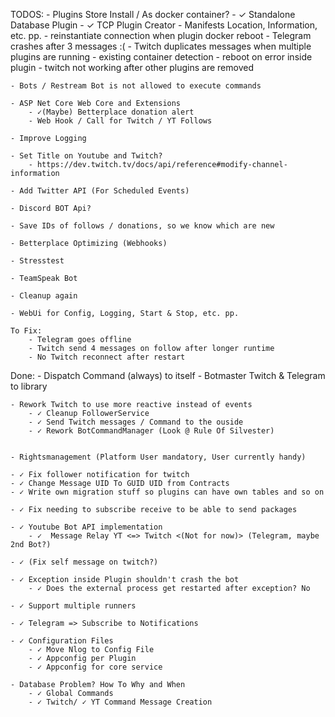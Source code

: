 ﻿TODOS:
	- Plugins Store Install / As docker container?
		- ✓ Standalone Database Plugin 
		- ✓ TCP Plugin Creator 
		- Manifests Location, Information, etc. pp.
		- reinstantiate connection when plugin docker reboot
		- Telegram crashes after 3 messages :(
		- Twitch duplicates messages when multiple plugins are running
		- existing container detection
		- reboot on error inside plugin
		- twitch not working after other plugins are removed

	- Bots / Restream Bot is not allowed to execute commands

	- ASP Net Core Web Core and Extensions
		- ✓(Maybe) Betterplace donation alert
		- Web Hook / Call for Twitch / YT Follows
	
	- Improve Logging

	- Set Title on Youtube and Twitch?
		- https://dev.twitch.tv/docs/api/reference#modify-channel-information
	
	- Add Twitter API (For Scheduled Events)

	- Discord BOT Api?

	- Save IDs of follows / donations, so we know which are new 

	- Betterplace Optimizing (Webhooks)

	- Stresstest

	- TeamSpeak Bot

	- Cleanup again

	- WebUi for Config, Logging, Start & Stop, etc. pp.

	To Fix:
		- Telegram goes offline
		- Twitch send 4 messages on follow after longer runtime
		- No Twitch reconnect after restart

Done:
	- Dispatch Command (always) to itself
	- Botmaster Twitch & Telegram to library

	- Rework Twitch to use more reactive instead of events
		- ✓ Cleanup FollowerService
		- ✓ Send Twitch messages / Command to the ouside
		- ✓ Rework BotCommandManager (Look @ Rule Of Silvester)
		

	- Rightsmanagement (Platform User mandatory, User currently handy)

	- ✓ Fix follower notification for twitch
	- ✓ Change Message UID To GUID UID from Contracts
	- ✓ Write own migration stuff so plugins can have own tables and so on

	- ✓ Fix needing to subscribe receive to be able to send packages
	
	- ✓ Youtube Bot API implementation
		- ✓  Message Relay YT <=> Twitch <(Not for now)> (Telegram, maybe 2nd Bot?)

	- ✓ (Fix self message on twitch?)

	- ✓ Exception inside Plugin shouldn't crash the bot
		- ✓ Does the external process get restarted after exception? No

	- ✓ Support multiple runners

	- ✓ Telegram => Subscribe to Notifications

	- ✓ Configuration Files
		- ✓ Move Nlog to Config File
		- ✓ Appconfig per Plugin
		- ✓ Appconfig for core service

	- Database Problem? How To Why and When
		- ✓ Global Commands
		- ✓ Twitch/ ✓ YT Command Message Creation
